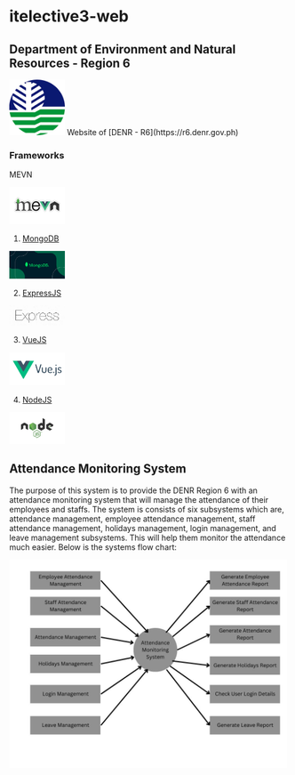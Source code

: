 # itelective3-web
##  Department of Environment and Natural Resources - Region 6 
<img src= "download (3).png" width = "100">
 Website of [DENR - R6](https://r6.denr.gov.ph)

### Frameworks 
MEVN

<img src= "mevn.jpg" width = "100">

1. [MongoDB](https://www.mongodb.com/home)
<img src= "mongoDb.png" width = "100">

2. [ExpressJS](https://expressjs.com/)
<img src= "express.jpg" width = "100">

3. [VueJS](https://vuejs.org/)
<img src= "vue.png" width = "100">

4. [NodeJS](https://nodejs.org/en/)
<img src= "node.png" width = "100">

## Attendance Monitoring System
The purpose of this system is to provide the DENR Region 6 with an attendance monitoring system that will manage the attendance of their employees and staffs. The system is consists of six subsystems which are, attendance management, employee attendance management, staff attendance management, holidays management, login management, and leave management subsystems. This will help them monitor the attendance much easier. Below is the systems flow chart:

<img src= "Attendance Monitoring System.jpg" width = "500">



